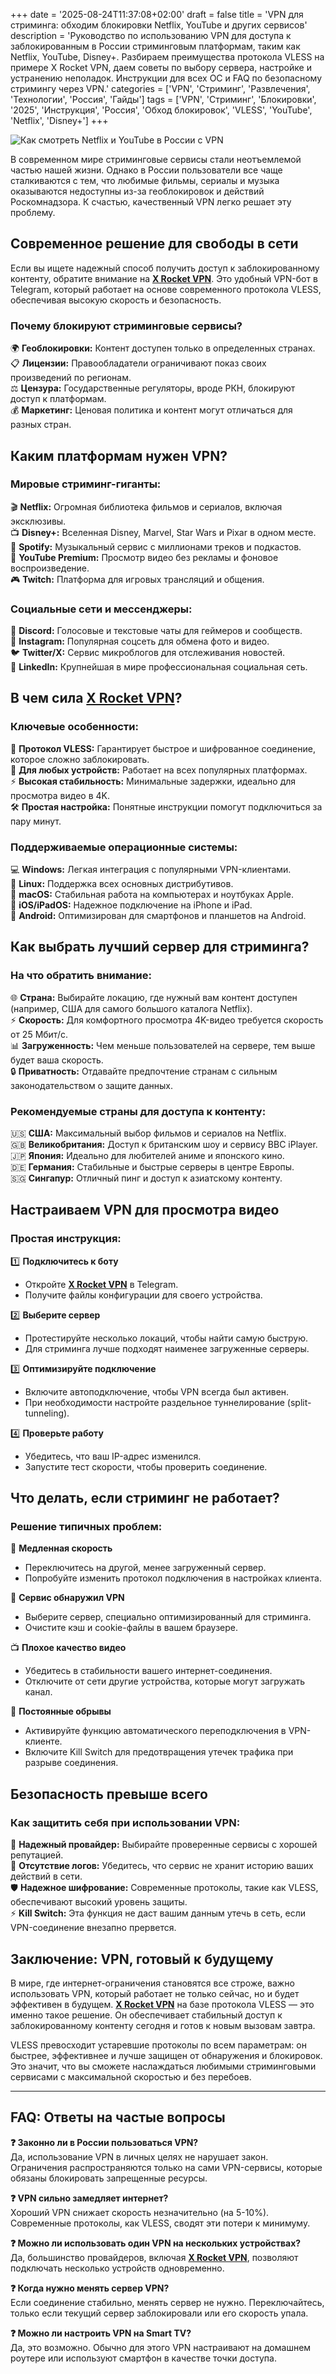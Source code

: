 +++
date = '2025-08-24T11:37:08+02:00'
draft = false
title = 'VPN для стриминга: обходим блокировки Netflix, YouTube и других сервисов'
description = 'Руководство по использованию VPN для доступа к заблокированным в России стриминговым платформам, таким как Netflix, YouTube, Disney+. Разбираем преимущества протокола VLESS на примере X Rocket VPN, даем советы по выбору сервера, настройке и устранению неполадок. Инструкции для всех ОС и FAQ по безопасному стримингу через VPN.'
categories = ['VPN', 'Стриминг', 'Развлечения', 'Технологии', 'Россия', 'Гайды']
tags = ['VPN', 'Стриминг', 'Блокировки', '2025', 'Инструкция', 'Россия', 'Обход блокировок', 'VLESS', 'YouTube', 'Netflix', 'Disney+']
+++

![Как смотреть Netflix и YouTube в России с VPN](https://imagestoring.fra1.cdn.digitaloceanspaces.com/5C883B9C-8093-4760-9F53-1B2A74464321.png)

В современном мире стриминговые сервисы стали неотъемлемой частью нашей жизни. Однако в России пользователи все чаще сталкиваются с тем, что любимые фильмы, сериалы и музыка оказываются недоступны из-за геоблокировок и действий Роскомнадзора. К счастью, качественный VPN легко решает эту проблему.

## Современное решение для свободы в сети

Если вы ищете надежный способ получить доступ к заблокированному контенту, обратите внимание на **[X Rocket VPN](https://t.me/X_Rocket_VPN_bot?start=ref-b-9)**. Это удобный VPN-бот в Telegram, который работает на основе современного протокола VLESS, обеспечивая высокую скорость и безопасность.

### Почему блокируют стриминговые сервисы?

🌍 **Геоблокировки:** Контент доступен только в определенных странах.  
📋 **Лицензии:** Правообладатели ограничивают показ своих произведений по регионам.  
⚖️ **Цензура:** Государственные регуляторы, вроде РКН, блокируют доступ к платформам.  
💰 **Маркетинг:** Ценовая политика и контент могут отличаться для разных стран.

## Каким платформам нужен VPN?

### Мировые стриминг-гиганты:
🎬 **Netflix:** Огромная библиотека фильмов и сериалов, включая эксклюзивы.  
📺 **Disney+:** Вселенная Disney, Marvel, Star Wars и Pixar в одном месте.  
🎵 **Spotify:** Музыкальный сервис с миллионами треков и подкастов.  
📱 **YouTube Premium:** Просмотр видео без рекламы и фоновое воспроизведение.  
🎮 **Twitch:** Платформа для игровых трансляций и общения.

### Социальные сети и мессенджеры:
💬 **Discord:** Голосовые и текстовые чаты для геймеров и сообществ.  
📸 **Instagram:** Популярная соцсеть для обмена фото и видео.  
🐦 **Twitter/X:** Сервис микроблогов для отслеживания новостей.  
💼 **LinkedIn:** Крупнейшая в мире профессиональная социальная сеть.

## В чем сила [X Rocket VPN](https://t.me/X_Rocket_VPN_bot?start=ref-b-9)?

### Ключевые особенности:
🔧 **Протокол VLESS:** Гарантирует быстрое и шифрованное соединение, которое сложно заблокировать.  
📱 **Для любых устройств:** Работает на всех популярных платформах.  
⚡ **Высокая стабильность:** Минимальные задержки, идеально для просмотра видео в 4K.  
🛠️ **Простая настройка:** Понятные инструкции помогут подключиться за пару минут.

### Поддерживаемые операционные системы:
💻 **Windows:** Легкая интеграция с популярными VPN-клиентами.  
🐧 **Linux:** Поддержка всех основных дистрибутивов.  
🍎 **macOS:** Стабильная работа на компьютерах и ноутбуках Apple.  
📱 **iOS/iPadOS:** Надежное подключение на iPhone и iPad.  
🤖 **Android:** Оптимизирован для смартфонов и планшетов на Android.

## Как выбрать лучший сервер для стриминга?

### На что обратить внимание:
🌐 **Страна:** Выбирайте локацию, где нужный вам контент доступен (например, США для самого большого каталога Netflix).  
⚡ **Скорость:** Для комфортного просмотра 4K-видео требуется скорость от 25 Мбит/с.  
📊 **Загруженность:** Чем меньше пользователей на сервере, тем выше будет ваша скорость.  
🔒 **Приватность:** Отдавайте предпочтение странам с сильным законодательством о защите данных.

### Рекомендуемые страны для доступа к контенту:
🇺🇸 **США:** Максимальный выбор фильмов и сериалов на Netflix.  
🇬🇧 **Великобритания:** Доступ к британским шоу и сервису BBC iPlayer.  
🇯🇵 **Япония:** Идеально для любителей аниме и японского кино.  
🇩🇪 **Германия:** Стабильные и быстрые серверы в центре Европы.  
🇸🇬 **Сингапур:** Отличный пинг и доступ к азиатскому контенту.

## Настраиваем VPN для просмотра видео

### Простая инструкция:

1️⃣ **Подключитесь к боту**
- Откройте **[X Rocket VPN](https://t.me/X_Rocket_VPN_bot?start=ref-b-9)** в Telegram.
- Получите файлы конфигурации для своего устройства.

2️⃣ **Выберите сервер**
- Протестируйте несколько локаций, чтобы найти самую быструю.
- Для стриминга лучше подходят наименее загруженные серверы.

3️⃣ **Оптимизируйте подключение**
- Включите автоподключение, чтобы VPN всегда был активен.
- При необходимости настройте раздельное туннелирование (split-tunneling).

4️⃣ **Проверьте работу**
- Убедитесь, что ваш IP-адрес изменился.
- Запустите тест скорости, чтобы проверить соединение.

## Что делать, если стриминг не работает?

### Решение типичных проблем:

🐌 **Медленная скорость**
- Переключитесь на другой, менее загруженный сервер.
- Попробуйте изменить протокол подключения в настройках клиента.

🚫 **Сервис обнаружил VPN**
- Выберите сервер, специально оптимизированный для стриминга.
- Очистите кэш и cookie-файлы в вашем браузере.

📺 **Плохое качество видео**
- Убедитесь в стабильности вашего интернет-соединения.
- Отключите от сети другие устройства, которые могут загружать канал.

🔄 **Постоянные обрывы**
- Активируйте функцию автоматического переподключения в VPN-клиенте.
- Включите Kill Switch для предотвращения утечек трафика при разрыве соединения.

## Безопасность превыше всего

### Как защитить себя при использовании VPN:
🔐 **Надежный провайдер:** Выбирайте проверенные сервисы с хорошей репутацией.  
🚫 **Отсутствие логов:** Убедитесь, что сервис не хранит историю ваших действий в сети.  
🛡️ **Надежное шифрование:** Современные протоколы, такие как VLESS, обеспечивают высокий уровень защиты.  
⚡ **Kill Switch:** Эта функция не даст вашим данным утечь в сеть, если VPN-соединение внезапно прервется.

## Заключение: VPN, готовый к будущему

В мире, где интернет-ограничения становятся все строже, важно использовать VPN, который работает не только сейчас, но и будет эффективен в будущем. **[X Rocket VPN](https://t.me/X_Rocket_VPN_bot?start=ref-b-9)** на базе протокола VLESS — это именно такое решение. Он обеспечивает стабильный доступ к заблокированному контенту сегодня и готов к новым вызовам завтра.

VLESS превосходит устаревшие протоколы по всем параметрам: он быстрее, эффективнее и лучше защищен от обнаружения и блокировок. Это значит, что вы сможете наслаждаться любимыми стриминговыми сервисами с максимальной скоростью и без перебоев.

---

## FAQ: Ответы на частые вопросы

**❓ Законно ли в России пользоваться VPN?**  
Да, использование VPN в личных целях не нарушает закон. Ограничения распространяются только на сами VPN-сервисы, которые обязаны блокировать запрещенные ресурсы.

**❓ VPN сильно замедляет интернет?**  
Хороший VPN снижает скорость незначительно (на 5-10%). Современные протоколы, как VLESS, сводят эти потери к минимуму.

**❓ Можно ли использовать один VPN на нескольких устройствах?**  
Да, большинство провайдеров, включая **[X Rocket VPN](https://t.me/X_Rocket_VPN_bot?start=ref-b-9)**, позволяют подключать несколько устройств одновременно.

**❓ Когда нужно менять сервер VPN?**  
Если соединение стабильно, менять сервер не нужно. Переключайтесь, только если текущий сервер заблокировали или его скорость упала.

**❓ Можно ли настроить VPN на Smart TV?**  
Да, это возможно. Обычно для этого VPN настраивают на домашнем роутере или используют смартфон в качестве точки доступа.